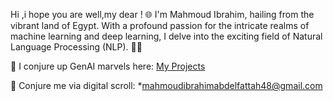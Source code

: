 Hi ,i hope you are well,my dear ! 🌐  I'm Mahmoud Ibrahim,
hailing from the vibrant land of Egypt. With a profound passion for the intricate realms of machine learning and deep learning, I delve into the exciting field of Natural Language Processing (NLP). 🧞‍♂️

🔮 I conjure up GenAI marvels here: [My Projects](https://github.com/MahmoudIbrahims?tab=repositories)

📧 Conjure me via digital scroll: *mahmoudibrahimabdelfattah48@gmail.com
